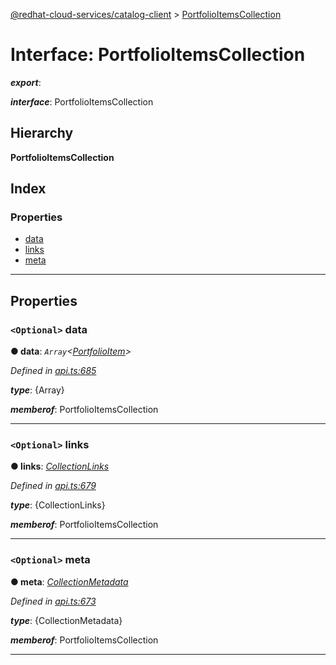 [@redhat-cloud-services/catalog-client](../README.md) > [PortfolioItemsCollection](../interfaces/portfolioitemscollection.md)

# Interface: PortfolioItemsCollection

*__export__*: 

*__interface__*: PortfolioItemsCollection

## Hierarchy

**PortfolioItemsCollection**

## Index

### Properties

* [data](portfolioitemscollection.md#data)
* [links](portfolioitemscollection.md#links)
* [meta](portfolioitemscollection.md#meta)

---

## Properties

<a id="data"></a>

### `<Optional>` data

**● data**: *`Array`<[PortfolioItem](portfolioitem.md)>*

*Defined in [api.ts:685](https://github.com/RedHatInsights/javascript-clients/blob/master/packages/catalog/api.ts#L685)*

*__type__*: {Array}

*__memberof__*: PortfolioItemsCollection

___
<a id="links"></a>

### `<Optional>` links

**● links**: *[CollectionLinks](collectionlinks.md)*

*Defined in [api.ts:679](https://github.com/RedHatInsights/javascript-clients/blob/master/packages/catalog/api.ts#L679)*

*__type__*: {CollectionLinks}

*__memberof__*: PortfolioItemsCollection

___
<a id="meta"></a>

### `<Optional>` meta

**● meta**: *[CollectionMetadata](collectionmetadata.md)*

*Defined in [api.ts:673](https://github.com/RedHatInsights/javascript-clients/blob/master/packages/catalog/api.ts#L673)*

*__type__*: {CollectionMetadata}

*__memberof__*: PortfolioItemsCollection

___

